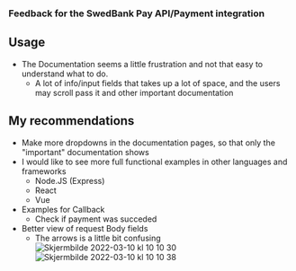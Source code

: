 ### Feedback for the SwedBank Pay API/Payment integration

## Usage
- The Documentation seems a little frustration and not that easy to understand what to do.
    - A lot of info/input fields that takes up a lot of space, and the users may scroll pass it and other important documentation



## My recommendations
- Make more dropdowns in the documentation pages, so that only the "important" documentation shows
- I would like to see more full functional examples in other languages and frameworks
    - Node.JS (Express)
    - React
    - Vue
- Examples for Callback 
    - Check if payment was succeded
- Better view of request Body fields
    - The arrows is a little bit confusing
    ![Skjermbilde 2022-03-10 kl  10 10 30](https://user-images.githubusercontent.com/40148297/157628948-c1fbe146-2e54-4aa5-866f-8c913c681ef9.png)
    ![Skjermbilde 2022-03-10 kl  10 10 38](https://user-images.githubusercontent.com/40148297/157628973-96ff50d4-701e-4293-ad07-78f6d5270bed.png)
